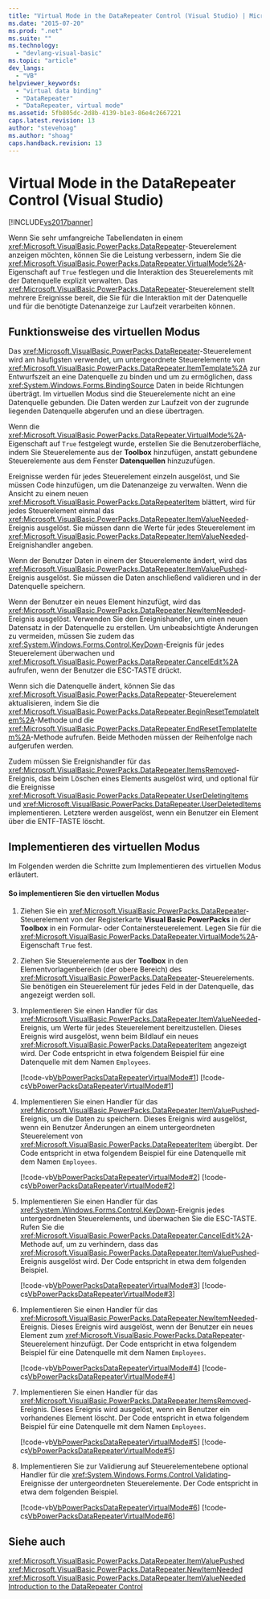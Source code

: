 ```yaml
---
title: "Virtual Mode in the DataRepeater Control (Visual Studio) | Microsoft Docs"
ms.date: "2015-07-20"
ms.prod: ".net"
ms.suite: ""
ms.technology: 
  - "devlang-visual-basic"
ms.topic: "article"
dev_langs: 
  - "VB"
helpviewer_keywords: 
  - "virtual data binding"
  - "DataRepeater"
  - "DataRepeater, virtual mode"
ms.assetid: 5fb805dc-2d8b-4139-b1e3-86e4c2667221
caps.latest.revision: 13
author: "stevehoag"
ms.author: "shoag"
caps.handback.revision: 13
---
```

# Virtual Mode in the DataRepeater Control (Visual Studio)
[!INCLUDE[vs2017banner](../../../visual-basic/includes/vs2017banner.md)]

Wenn Sie sehr umfangreiche Tabellendaten in einem <xref:Microsoft.VisualBasic.PowerPacks.DataRepeater>\-Steuerelement anzeigen möchten, können Sie die Leistung verbessern, indem Sie die <xref:Microsoft.VisualBasic.PowerPacks.DataRepeater.VirtualMode%2A>\-Eigenschaft auf `True` festlegen und die Interaktion des Steuerelements mit der Datenquelle explizit verwalten.  Das <xref:Microsoft.VisualBasic.PowerPacks.DataRepeater>\-Steuerelement stellt mehrere Ereignisse bereit, die Sie für die Interaktion mit der Datenquelle und für die benötigte Datenanzeige zur Laufzeit verarbeiten können.  
  
## Funktionsweise des virtuellen Modus  
 Das <xref:Microsoft.VisualBasic.PowerPacks.DataRepeater>\-Steuerelement wird am häufigsten verwendet, um untergeordnete Steuerelemente von <xref:Microsoft.VisualBasic.PowerPacks.DataRepeater.ItemTemplate%2A> zur Entwurfszeit an eine Datenquelle zu binden und um zu ermöglichen, dass <xref:System.Windows.Forms.BindingSource> Daten in beide Richtungen überträgt.  Im virtuellen Modus sind die Steuerelemente nicht an eine Datenquelle gebunden. Die Daten werden zur Laufzeit von der zugrunde liegenden Datenquelle abgerufen und an diese übertragen.  
  
 Wenn die <xref:Microsoft.VisualBasic.PowerPacks.DataRepeater.VirtualMode%2A>\-Eigenschaft auf `True` festgelegt wurde, erstellen Sie die Benutzeroberfläche, indem Sie Steuerelemente aus der **Toolbox** hinzufügen, anstatt gebundene Steuerelemente aus dem Fenster **Datenquellen** hinzuzufügen.  
  
 Ereignisse werden für jedes Steuerelement einzeln ausgelöst, und Sie müssen Code hinzufügen, um die Datenanzeige zu verwalten.  Wenn die Ansicht zu einem neuen <xref:Microsoft.VisualBasic.PowerPacks.DataRepeaterItem> blättert, wird für jedes Steuerelement einmal das <xref:Microsoft.VisualBasic.PowerPacks.DataRepeater.ItemValueNeeded>\-Ereignis ausgelöst. Sie müssen dann die Werte für jedes Steuerelement im <xref:Microsoft.VisualBasic.PowerPacks.DataRepeater.ItemValueNeeded>\-Ereignishandler angeben.  
  
 Wenn der Benutzer Daten in einem der Steuerelemente ändert, wird das <xref:Microsoft.VisualBasic.PowerPacks.DataRepeater.ItemValuePushed>\-Ereignis ausgelöst. Sie müssen die Daten anschließend validieren und in der Datenquelle speichern.  
  
 Wenn der Benutzer ein neues Element hinzufügt, wird das <xref:Microsoft.VisualBasic.PowerPacks.DataRepeater.NewItemNeeded>\-Ereignis ausgelöst.  Verwenden Sie den Ereignishandler, um einen neuen Datensatz in der Datenquelle zu erstellen.  Um unbeabsichtigte Änderungen zu vermeiden, müssen Sie zudem das <xref:System.Windows.Forms.Control.KeyDown>\-Ereignis für jedes Steuerelement überwachen und <xref:Microsoft.VisualBasic.PowerPacks.DataRepeater.CancelEdit%2A> aufrufen, wenn der Benutzer die ESC\-TASTE drückt.  
  
 Wenn sich die Datenquelle ändert, können Sie das <xref:Microsoft.VisualBasic.PowerPacks.DataRepeater>\-Steuerelement aktualisieren, indem Sie die <xref:Microsoft.VisualBasic.PowerPacks.DataRepeater.BeginResetTemplateItem%2A>\-Methode und die <xref:Microsoft.VisualBasic.PowerPacks.DataRepeater.EndResetTemplateItem%2A>\-Methode aufrufen.  Beide Methoden müssen der Reihenfolge nach aufgerufen werden.  
  
 Zudem müssen Sie Ereignishandler für das <xref:Microsoft.VisualBasic.PowerPacks.DataRepeater.ItemsRemoved>\-Ereignis, das beim Löschen eines Elements ausgelöst wird, und optional für die Ereignisse <xref:Microsoft.VisualBasic.PowerPacks.DataRepeater.UserDeletingItems> und <xref:Microsoft.VisualBasic.PowerPacks.DataRepeater.UserDeletedItems> implementieren. Letztere werden ausgelöst, wenn ein Benutzer ein Element über die ENTF\-TASTE löscht.  
  
## Implementieren des virtuellen Modus  
 Im Folgenden werden die Schritte zum Implementieren des virtuellen Modus erläutert.  
  
#### So implementieren Sie den virtuellen Modus  
  
1.  Ziehen Sie ein <xref:Microsoft.VisualBasic.PowerPacks.DataRepeater>\-Steuerelement von der Registerkarte **Visual Basic PowerPacks** in der **Toolbox** in ein Formular\- oder Containersteuerelement.  Legen Sie für die <xref:Microsoft.VisualBasic.PowerPacks.DataRepeater.VirtualMode%2A>\-Eigenschaft `True` fest.  
  
2.  Ziehen Sie Steuerelemente aus der **Toolbox** in den Elementvorlagenbereich \(der obere Bereich\) des <xref:Microsoft.VisualBasic.PowerPacks.DataRepeater>\-Steuerelements.  Sie benötigen ein Steuerelement für jedes Feld in der Datenquelle, das angezeigt werden soll.  
  
3.  Implementieren Sie einen Handler für das <xref:Microsoft.VisualBasic.PowerPacks.DataRepeater.ItemValueNeeded>\-Ereignis, um Werte für jedes Steuerelement bereitzustellen.  Dieses Ereignis wird ausgelöst, wenn beim Bildlauf ein neues <xref:Microsoft.VisualBasic.PowerPacks.DataRepeaterItem> angezeigt wird.  Der Code entspricht in etwa folgendem Beispiel für eine Datenquelle mit dem Namen `Employees`.  
  
     [!code-vb[VbPowerPacksDataRepeaterVirtualMode#1](../../../visual-basic/developing-apps/windows-forms/codesnippet/visualbasic/VbPowerPacksDataRepeaterVirtualMode/VbPowerPacksDataRepeaterVirtualMode.vb#1)]
     [!code-cs[VbPowerPacksDataRepeaterVirtualMode#1](../../../visual-basic/developing-apps/windows-forms/codesnippet/csharp/VbPowerPacksDataRepeaterVirtualModeCS/VbPowerPacksDataRepeaterVirtualMode.cs#1)]  
  
4.  Implementieren Sie einen Handler für das <xref:Microsoft.VisualBasic.PowerPacks.DataRepeater.ItemValuePushed>\-Ereignis, um die Daten zu speichern.  Dieses Ereignis wird ausgelöst, wenn ein Benutzer Änderungen an einem untergeordneten Steuerelement von <xref:Microsoft.VisualBasic.PowerPacks.DataRepeaterItem> übergibt.  Der Code entspricht in etwa folgendem Beispiel für eine Datenquelle mit dem Namen `Employees`.  
  
     [!code-vb[VbPowerPacksDataRepeaterVirtualMode#2](../../../visual-basic/developing-apps/windows-forms/codesnippet/visualbasic/VbPowerPacksDataRepeaterVirtualMode/VbPowerPacksDataRepeaterVirtualMode.vb#2)]
     [!code-cs[VbPowerPacksDataRepeaterVirtualMode#2](../../../visual-basic/developing-apps/windows-forms/codesnippet/csharp/VbPowerPacksDataRepeaterVirtualModeCS/VbPowerPacksDataRepeaterVirtualMode.cs#2)]  
  
5.  Implementieren Sie einen Handler für das <xref:System.Windows.Forms.Control.KeyDown>\-Ereignis jedes untergeordneten Steuerelements, und überwachen Sie die ESC\-TASTE.  Rufen Sie die <xref:Microsoft.VisualBasic.PowerPacks.DataRepeater.CancelEdit%2A>\-Methode auf, um zu verhindern, dass das <xref:Microsoft.VisualBasic.PowerPacks.DataRepeater.ItemValuePushed>\-Ereignis ausgelöst wird.  Der Code entspricht in etwa dem folgenden Beispiel.  
  
     [!code-vb[VbPowerPacksDataRepeaterVirtualMode#3](../../../visual-basic/developing-apps/windows-forms/codesnippet/visualbasic/VbPowerPacksDataRepeaterVirtualMode/VbPowerPacksDataRepeaterVirtualMode.vb#3)]
     [!code-cs[VbPowerPacksDataRepeaterVirtualMode#3](../../../visual-basic/developing-apps/windows-forms/codesnippet/csharp/VbPowerPacksDataRepeaterVirtualModeCS/VbPowerPacksDataRepeaterVirtualMode.cs#3)]  
  
6.  Implementieren Sie einen Handler für das <xref:Microsoft.VisualBasic.PowerPacks.DataRepeater.NewItemNeeded>\-Ereignis.  Dieses Ereignis wird ausgelöst, wenn der Benutzer ein neues Element zum <xref:Microsoft.VisualBasic.PowerPacks.DataRepeater>\-Steuerelement hinzufügt.  Der Code entspricht in etwa folgendem Beispiel für eine Datenquelle mit dem Namen `Employees`.  
  
     [!code-vb[VbPowerPacksDataRepeaterVirtualMode#4](../../../visual-basic/developing-apps/windows-forms/codesnippet/visualbasic/VbPowerPacksDataRepeaterVirtualMode/VbPowerPacksDataRepeaterVirtualMode.vb#4)]
     [!code-cs[VbPowerPacksDataRepeaterVirtualMode#4](../../../visual-basic/developing-apps/windows-forms/codesnippet/csharp/VbPowerPacksDataRepeaterVirtualModeCS/VbPowerPacksDataRepeaterVirtualMode.cs#4)]  
  
7.  Implementieren Sie einen Handler für das <xref:Microsoft.VisualBasic.PowerPacks.DataRepeater.ItemsRemoved>\-Ereignis.  Dieses Ereignis wird ausgelöst, wenn ein Benutzer ein vorhandenes Element löscht.  Der Code entspricht in etwa folgendem Beispiel für eine Datenquelle mit dem Namen `Employees`.  
  
     [!code-vb[VbPowerPacksDataRepeaterVirtualMode#5](../../../visual-basic/developing-apps/windows-forms/codesnippet/visualbasic/VbPowerPacksDataRepeaterVirtualMode/VbPowerPacksDataRepeaterVirtualMode.vb#5)]
     [!code-cs[VbPowerPacksDataRepeaterVirtualMode#5](../../../visual-basic/developing-apps/windows-forms/codesnippet/csharp/VbPowerPacksDataRepeaterVirtualModeCS/VbPowerPacksDataRepeaterVirtualMode.cs#5)]  
  
8.  Implementieren Sie zur Validierung auf Steuerelementebene optional Handler für die <xref:System.Windows.Forms.Control.Validating>\-Ereignisse der untergeordneten Steuerelemente.  Der Code entspricht in etwa dem folgenden Beispiel.  
  
     [!code-vb[VbPowerPacksDataRepeaterVirtualMode#6](../../../visual-basic/developing-apps/windows-forms/codesnippet/visualbasic/VbPowerPacksDataRepeaterVirtualMode/VbPowerPacksDataRepeaterVirtualMode.vb#6)]
     [!code-cs[VbPowerPacksDataRepeaterVirtualMode#6](../../../visual-basic/developing-apps/windows-forms/codesnippet/csharp/VbPowerPacksDataRepeaterVirtualModeCS/VbPowerPacksDataRepeaterVirtualMode.cs#6)]  
  
## Siehe auch  
 <xref:Microsoft.VisualBasic.PowerPacks.DataRepeater.ItemValuePushed>   
 <xref:Microsoft.VisualBasic.PowerPacks.DataRepeater.NewItemNeeded>   
 <xref:Microsoft.VisualBasic.PowerPacks.DataRepeater.ItemValueNeeded>   
 [Introduction to the DataRepeater Control](../../../visual-basic/developing-apps/windows-forms/introduction-to-the-datarepeater-control-visual-studio.md)